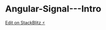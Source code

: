 # Angular-Signal---Intro

[Edit on StackBlitz ⚡️](https://stackblitz.com/edit/stackblitz-starters-nu7qb7)